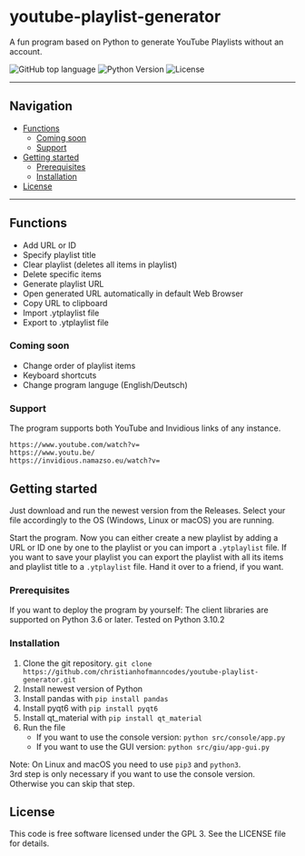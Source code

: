 # youtube-playlist-generator

A fun program based on Python to generate YouTube Playlists without an account.

![GitHub top language](https://img.shields.io/badge/language-python-orange)
![Python Version](https://img.shields.io/badge/python-3.10.2-yellow)
![License](https://img.shields.io/badge/license-GNU%20General%20Public%20License%20v3.0-blue)

---

## Navigation

- [Functions](#functions)
  - [Coming soon](#coming-soon)
  - [Support](#support)
- [Getting started](#getting-started)
  - [Prerequisites](#prerequisites)
  - [Installation](#installation)
- [License](#license)

---

## Functions

- Add URL or ID
- Specify playlist title
- Clear playlist (deletes all items in playlist)
- Delete specific items
- Generate playlist URL
- Open generated URL automatically in default Web Browser
- Copy URL to clipboard
- Import .ytplaylist file
- Export to .ytplaylist file

### Coming soon

- Change order of playlist items
- Keyboard shortcuts
- Change program languge (English/Deutsch)

### Support

The program supports both YouTube and Invidious links of any instance.

```
https://www.youtube.com/watch?v=
https://www.youtu.be/
https://invidious.namazso.eu/watch?v=
```

## Getting started

Just download and run the newest version from the Releases.
Select your file accordingly to the OS (Windows, Linux or macOS) you are running.

Start the program. Now you can either create a new playlist by adding a URL or ID one by one to the playlist or you can import a `.ytplaylist` file. If you want to save your playlist you can export the playlist with all its items and playlist title to a `.ytplaylist` file. Hand it over to a friend, if you want.

### Prerequisites

If you want to deploy the program by yourself:
The client libraries are supported on Python 3.6 or later.
Tested on Python 3.10.2

### Installation

1. Clone the git repository. `git clone https://github.com/christianhofmanncodes/youtube-playlist-generator.git`
2. Install newest version of Python
3. Install pandas with `pip install pandas`
4. Install pyqt6 with `pip install pyqt6`
5. Install qt_material with `pip install qt_material`
6. Run the file
   - If you want to use the console version: `python src/console/app.py`
   - If you want to use the GUI version: `python src/giu/app-gui.py`

Note: On Linux and macOS you need to use `pip3` and `python3`.  
3rd step is only necessary if you want to use the console version. Otherwise you can skip that step.

## License

This code is free software licensed under the GPL 3. See the LICENSE file for details.
